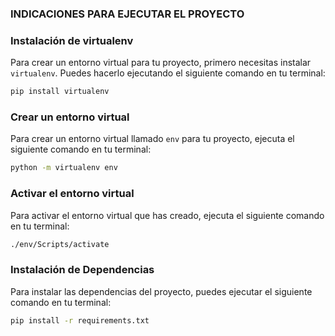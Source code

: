 ### INDICACIONES PARA EJECUTAR EL PROYECTO

### Instalación de virtualenv

Para crear un entorno virtual para tu proyecto, primero necesitas instalar `virtualenv`. 
Puedes hacerlo ejecutando el siguiente comando en tu terminal:

```bash
pip install virtualenv
```

### Crear un entorno virtual

Para crear un entorno virtual llamado `env` para tu proyecto, ejecuta el siguiente comando en tu terminal:

```bash
python -m virtualenv env
```

### Activar el entorno virtual

Para activar el entorno virtual que has creado, ejecuta el siguiente comando en tu terminal:

```bash
./env/Scripts/activate
```

### Instalación de Dependencias

Para instalar las dependencias del proyecto, puedes ejecutar el siguiente comando en tu terminal:

```bash
pip install -r requirements.txt
```
